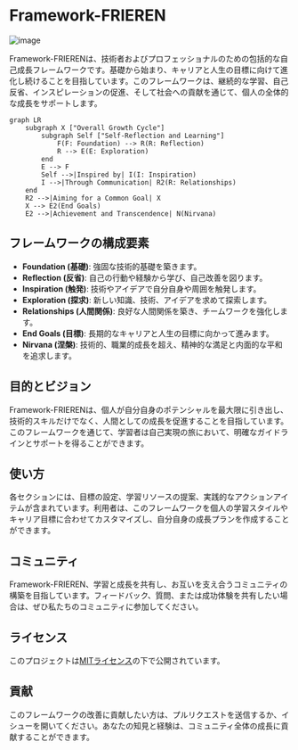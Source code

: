 # Framework-FRIEREN

![image](https://github.com/O6lvl4/Framework-FRIEREN/assets/96694331/1b4ab644-cd4f-4bb3-9d0f-a49e52a8eb15)

Framework-FRIERENは、技術者およびプロフェッショナルのための包括的な自己成長フレームワークです。基礎から始まり、キャリアと人生の目標に向けて進化し続けることを目指しています。このフレームワークは、継続的な学習、自己反省、インスピレーションの促進、そして社会への貢献を通じて、個人の全体的な成長をサポートします。

```mermaid
graph LR
    subgraph X ["Overall Growth Cycle"]
        subgraph Self ["Self-Reflection and Learning"]
            F(F: Foundation) --> R(R: Reflection)
            R --> E(E: Exploration)
        end
        E --> F
        Self -->|Inspired by| I(I: Inspiration)
        I -->|Through Communication| R2(R: Relationships)
    end
    R2 -->|Aiming for a Common Goal| X
    X --> E2(End Goals)
    E2 -->|Achievement and Transcendence| N(Nirvana)
```

## フレームワークの構成要素

- **Foundation (基礎)**: 強固な技術的基礎を築きます。
- **Reflection (反省)**: 自己の行動や経験から学び、自己改善を図ります。
- **Inspiration (触発)**: 技術やアイデアで自分自身や周囲を触発します。
- **Exploration (探求)**: 新しい知識、技術、アイデアを求めて探索します。
- **Relationships (人間関係)**: 良好な人間関係を築き、チームワークを強化します。
- **End Goals (目標)**: 長期的なキャリアと人生の目標に向かって進みます。
- **Nirvana (涅槃)**: 技術的、職業的成長を超え、精神的な満足と内面的な平和を追求します。

## 目的とビジョン

Framework-FRIERENは、個人が自分自身のポテンシャルを最大限に引き出し、技術的スキルだけでなく、人間としての成長を促進することを目指しています。このフレームワークを通じて、学習者は自己実現の旅において、明確なガイドラインとサポートを得ることができます。

## 使い方

各セクションには、目標の設定、学習リソースの提案、実践的なアクションアイテムが含まれています。利用者は、このフレームワークを個人の学習スタイルやキャリア目標に合わせてカスタマイズし、自分自身の成長プランを作成することができます。

## コミュニティ

Framework-FRIEREN、学習と成長を共有し、お互いを支え合うコミュニティの構築を目指しています。フィードバック、質問、または成功体験を共有したい場合は、ぜひ私たちのコミュニティに参加してください。

## ライセンス

このプロジェクトは[MITライセンス](LICENSE)の下で公開されています。

## 貢献

このフレームワークの改善に貢献したい方は、プルリクエストを送信するか、イシューを開いてください。あなたの知見と経験は、コミュニティ全体の成長に貢献することができます。

